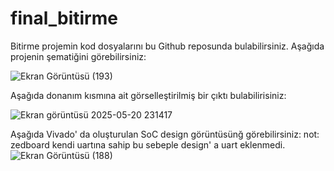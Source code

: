 # final_bitirme

 Bitirme projemin kod dosyalarını bu Github reposunda bulabilirsiniz.
 Aşağıda projenin şematiğini görebilirsiniz:

  ![Ekran Görüntüsü (193)](https://github.com/user-attachments/assets/55743323-655c-41c0-9ccc-eefb504f813a)

  Aşağıda donanım kısmına ait görselleştirilmiş bir çıktı bulabilirisiniz:

  
![Ekran görüntüsü 2025-05-20 231417](https://github.com/user-attachments/assets/1526e86c-c382-4638-ac1b-72895335f5c4)

Aşağıda Vivado' da oluşturulan SoC design görüntüsünğ görebilirsiniz: not: zedboard kendi uartına sahip bu sebeple design' a uart eklenmedi.
![Ekran Görüntüsü (188)](https://github.com/user-attachments/assets/ea7746a4-c5cd-494e-b3bd-62b815814d88)

